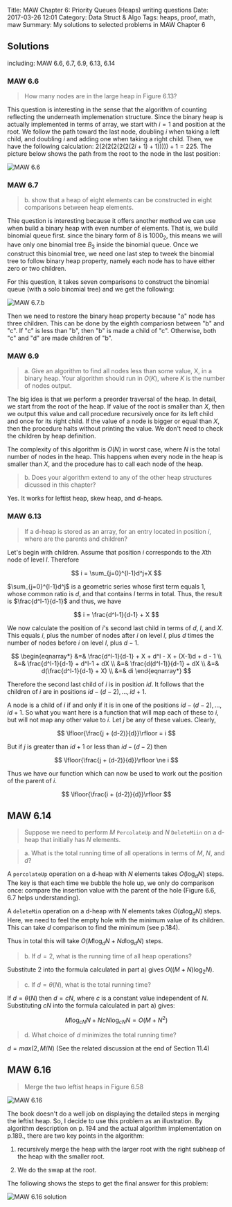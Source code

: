 Title: MAW Chapter 6: Priority Queues (Heaps) writing questions
Date: 2017-03-26 12:01
Category: Data Struct & Algo
Tags: heaps, proof, math, maw
Summary: My solutions to selected problems in MAW Chapter 6

## Solutions

including: MAW 6.6, 6.7, 6.9, 6.13, 6.14

### MAW 6.6

> How many nodes are in the large heap in Figure 6.13?

This question is interesting in the sense that the algorithm of counting reflecting
the underneath implemenation structure. Since the binary heap is actually implemented 
in terms of array, we start with $i = 1$ and position at the root. We follow the path
toward the last node, doubling $i$ when taking a left child, and doubling $i$ and adding
one when taking a right child. Then, we have the following calculation:
$2(2(2(2(2(2(2i+1)+1)))))+1 = 225$. The picture below shows the path from the root 
to the node in the last position:

<img src="/images/maw-6-6.PNG" alt="MAW 6.6"/>

### MAW 6.7

> b. show that a heap of eight elements can be constructed in eight comparisons between 
>    heap elements.

Thie question is interesting because it offers another method we can use when build a binary
heap with even number of elements. That is, we build binomial queue first. since the binary 
form of $8$ is $1000_2$, this means we will have only one binomial tree $B_3$ inside the binomial queue.
Once we construct this binomial tree, we need one last step to tweek the binomial tree to
follow binary heap property, namely each node has to have either zero or two children.

For this question, it takes seven comparisons to construct the binomial queue (with a solo binomial tree)
and we get the following:

<img src="/images/maw-6-7-b.PNG" alt="MAW 6.7.b"/>

Then we need to restore the binary heap property because "a" node has three children.
This can be done by the eighth compariosn between "b" and "c". If "c" is less than "b",
then "b" is made a child of "c". Otherwise, both "c" and "d" are made children of "b".

### MAW 6.9

> a. Give an algorithm to find all nodes less than some value, X, in a binary heap.
>    Your algorithm should run in $O(K)$, where $K$ is the number of nodes output.

The big idea is that we perform a preorder traversal of the heap. In detail, we start
from the root of the heap. If value of the root is smaller than $X$, then we output
this value and call procedure recursively once for its left child and once for its right 
child. If the value of a node is bigger or equal than $X$, then the procedure halts
without printing the value. We don't need to check the children by heap definition.

The complexity of this algorithm is $O(N)$ in worst case, where $N$ is the total number
of nodes in the heap. This happens when every node in the heap is smaller than $X$, and 
the procedure has to call each node of the heap.

> b. Does your algorithm extend to any of the other heap structures dicussed in 
>    this chapter?

Yes. It works for leftist heap, skew heap, and d-heaps.

### MAW 6.13

> If a d-heap is stored as an array, for an entry located in position $i$,
> where are the parents and children?

Let's begin with children. Assume that position $i$ corresponds to the $X$th node
of level $l$. Therefore

$$
i = \sum_{j=0}^{l-1}d^j+X
$$

$\sum_{j=0}^{l-1}d^j$ is a geometric series whose first term equals $1$, whose
common ratio is $d$, and that contains $l$ terms in total. Thus, the result is
$\frac{d^l-1}{d-1}$ and thus, we have 

$$
i = \frac{d^l-1}{d-1} + X
$$

We now calculate the position of $i$'s second last child in terms of $d$, $l$, and
$X$. This equals $i$, plus the number of nodes after $i$ on level $l$, plus $d$
times the number of nodes before $i$ on level $l$, plus $d-1$.

$$
\begin{eqnarray*}
&=& \frac{d^l-1}{d-1} + X + d^l - X + (X-1)d + d - 1 \\
&=& \frac{d^l-1}{d-1} + d^l-1 + dX \\
&=& \frac{d(d^l-1)}{d-1} + dX \\
&=& d(\frac{d^l-1}{d-1} + X) \\
&=& di
\end{eqnarray*}
$$

Therefore the second last child of $i$ is in position $id$. It follows that the children
of $i$ are in positions $id-(d-2), \dots, id+1$.

A node is a child of $i$ if and only if it is in one of the positions $id-(d-2), \dots, id+1$.
So what you want here is a function that will map each of these to $i$, but will not
map any other value to $i$. Let $j$ be any of these values. Clearly,

$$
\lfloor{\frac{j + (d-2)}{d}}\rfloor = i
$$

But if $j$ is greater than $id+1$ or less than $id - (d-2)$ then

$$
\lfloor{\frac{j + (d-2)}{d}}\rfloor \ne i
$$

Thus we have our function which can now be used to work out the position of the
parent of $i$.

$$
\lfloor{\frac{i + (d-2)}{d}}\rfloor
$$

## MAW 6.14

> Suppose we need to perform $M$ `PercolateUp` and $N$ `DeleteMiin` on a d-heap
> that initially has $N$ elements.

> a. What is the total running time of all operations in terms of $M$, $N$, and $d$?

A `percolateUp` operation on a d-heap with $N$ elements takes $O(\log_d N)$ steps.
The key is that each time we bubble the hole up, we only do comparison once: 
compare the insertion value with the parent of the hole (Figure 6.6, 6.7 helps understanding).

A `deleteMin` operation on a d-heap with $N$ elements takes $O(d \log_d N)$ steps.
Here, we need to feel the empty hole with the minimum value of its children. This can
take $d$ comparison to find the minimum (see p.184). 

Thus in total this will take $O(M\log_d N + Nd\log_d N)$ steps.

> b. If $d = 2$, what is the running time of all heap operations?

Substitute 2 into the formula calculated in part a) gives $O((M+N)\log_2 N)$.

> c. If $d = \theta (N)$, what is the total running time?

If $d = \theta (N)$ then $d = cN$, where $c$ is a constant value independent of $N$.
Substituting $cN$ into the formula calculated in part a) gives:

$$ 
M\log_{cN} N + NcN \log_{cN}N = O(M + N^2)
$$

> d. What choice of $d$ minimizes the total running time?

$d = max(2, M/N)$ (See the related discussion at the end of Section 11.4)

<!--http://mail.csis.ul.ie/~cs4115/resources/sol10.pdf-->

## MAW 6.16

> Merge the two leftist heaps in Figure 6.58

<img src="/images/maw-6-16-problem.PNG" alt="MAW 6.16"/>

The book doesn't do a well job on displaying the detailed steps in merging the 
leftist heap. So, I decide to use this problem as an illustration. By algorithm
description on p. 194 and the actual algorithm implementation on p.189., there are
two key points in the algorithm:

1. recursively merge the heap with the larger root with the right subheap of
the heap with the smaller root.

2. We do the swap at the root.

The following shows the steps to get the final answer for this problem:

<img src="/images/maw-6-16-solution.jpg" alt="MAW 6.16 solution"/>